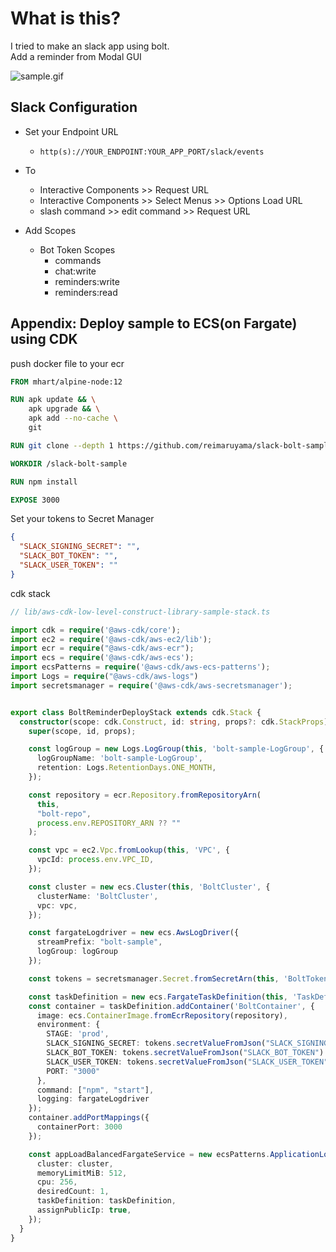 # What is this?
I tried to make an slack app using bolt.  
Add a reminder from Modal GUI

![sample.gif](https://user-images.githubusercontent.com/39688400/71776559-ffd6de80-2fd6-11ea-9fc3-476411e306d2.gif)

## Slack Configuration

- Set your Endpoint URL
  - `http(s)://YOUR_ENDPOINT:YOUR_APP_PORT/slack/events`
  
- To
	- Interactive Components >> Request URL
	- Interactive Components >> Select Menus >> Options Load URL
	- slash command >> edit command >> Request URL

- Add Scopes
  - Bot Token Scopes
    - commands
    - chat:write
    - reminders:write
    - reminders:read
    
## Appendix: Deploy sample to ECS(on Fargate) using CDK

push docker file to your ecr
```Dockerfile
FROM mhart/alpine-node:12

RUN apk update && \
    apk upgrade && \
    apk add --no-cache \
    git

RUN git clone --depth 1 https://github.com/reimaruyama/slack-bolt-sample.git

WORKDIR /slack-bolt-sample

RUN npm install

EXPOSE 3000
```
Set your tokens to Secret Manager
```json
{
  "SLACK_SIGNING_SECRET": "",
  "SLACK_BOT_TOKEN": "",
  "SLACK_USER_TOKEN": ""
}

```

cdk stack  
```typescript
// lib/aws-cdk-low-level-construct-library-sample-stack.ts

import cdk = require('@aws-cdk/core');
import ec2 = require('@aws-cdk/aws-ec2/lib');
import ecr = require("@aws-cdk/aws-ecr");
import ecs = require('@aws-cdk/aws-ecs');
import ecsPatterns = require('@aws-cdk/aws-ecs-patterns');
import Logs = require("@aws-cdk/aws-logs")
import secretsmanager = require('@aws-cdk/aws-secretsmanager');


export class BoltReminderDeployStack extends cdk.Stack {
  constructor(scope: cdk.Construct, id: string, props?: cdk.StackProps) {
    super(scope, id, props);

    const logGroup = new Logs.LogGroup(this, 'bolt-sample-LogGroup', {
      logGroupName: 'bolt-sample-LogGroup',
      retention: Logs.RetentionDays.ONE_MONTH,
    });

    const repository = ecr.Repository.fromRepositoryArn(
      this,
      "bolt-repo",
      process.env.REPOSITORY_ARN ?? ""
    );

    const vpc = ec2.Vpc.fromLookup(this, 'VPC', {
      vpcId: process.env.VPC_ID,
    });

    const cluster = new ecs.Cluster(this, 'BoltCluster', {
      clusterName: 'BoltCluster',
      vpc: vpc,
    });

    const fargateLogdriver = new ecs.AwsLogDriver({
      streamPrefix: "bolt-sample",
      logGroup: logGroup
    });

    const tokens = secretsmanager.Secret.fromSecretArn(this, 'BoltTokens', process.env.SECRETS_ARN ?? "");

    const taskDefinition = new ecs.FargateTaskDefinition(this, 'TaskDefinition');
    const container = taskDefinition.addContainer('BoltContainer', {
      image: ecs.ContainerImage.fromEcrRepository(repository),
      environment: {
        STAGE: 'prod',
        SLACK_SIGNING_SECRET: tokens.secretValueFromJson("SLACK_SIGNING_SECRET").toString(),
        SLACK_BOT_TOKEN: tokens.secretValueFromJson("SLACK_BOT_TOKEN").toString(),
        SLACK_USER_TOKEN: tokens.secretValueFromJson("SLACK_USER_TOKEN").toString(),
        PORT: "3000"
      },
      command: ["npm", "start"],
      logging: fargateLogdriver
    });
    container.addPortMappings({
      containerPort: 3000
    });

    const appLoadBalancedFargateService = new ecsPatterns.ApplicationLoadBalancedFargateService(this, 'BoltService', {
      cluster: cluster,
      memoryLimitMiB: 512,
      cpu: 256,
      desiredCount: 1,
      taskDefinition: taskDefinition,
      assignPublicIp: true,
    });
  }
}
```
